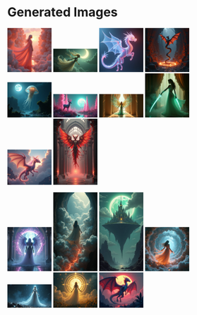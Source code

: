 # Generated Images



<img src="2025_08_17_01.png" width="100"/> <img src="2025_08_17_02.png" width="100"/> <img src="2025_08_17_03.png" width="100"/> <img src="2025_08_17_04.png" width="100"/> <img src="2025_08_17_05.png" width="100"/> <img src="2025_08_17_06.png" width="100"/> <img src="2025_08_17_07.png" width="100"/> <img src="2025_08_17_08.png" width="100"/> <img src="2025_08_17_09.png" width="100"/> <img src="2025_08_17_10.png" width="100"/>

<img src="2025_08_17_11.png" width="100"/> <img src="2025_08_17_12.png" width="100"/> <img src="2025_08_17_13.png" width="100"/> <img src="2025_08_17_14.png" width="100"/> <img src="2025_08_17_15.png" width="100"/> <img src="2025_08_17_16.png" width="100"/> <img src="2025_08_17_17.png" width="100"/>